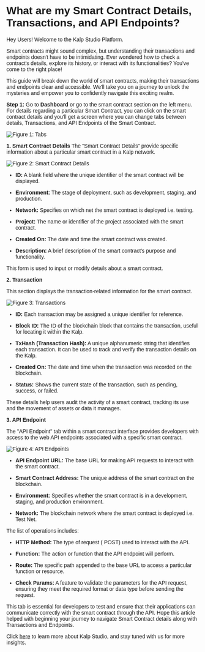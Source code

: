 <style> body {  font-family: "Source Sans 3", sans-serif!important; }</style>
<link href="https://fonts.googleapis.com/css2?family=Source+Sans+3:ital,wght@0,200..900;1,200..900&display=swap" rel="stylesheet">    <link rel="stylesheet" href="https://fonts.googleapis.com/icon?family=Material+Icons">


# What are my Smart Contract Details, Transactions, and API Endpoints?

Hey Users! Welcome to the Kalp Studio Platform.

Smart contracts might sound complex, but understanding their transactions and endpoints doesn't have to be intimidating. Ever wondered how to check a contract's details, explore its history, or interact with its functionalities? You've come to the right place!

This guide will break down the world of smart contracts, making their transactions and endpoints clear and accessible. We'll take you on a journey to unlock the mysteries and empower you to confidently navigate this exciting realm.

**Step 1:** Go to **Dashboard** or go to the smart contract section on the left menu. For details regarding a particular Smart Contract, you can click on the smart contract details and you'll get a screen where you can change tabs between details, Transactions, and API Endpoints of the Smart Contract.

![Figure 1: Tabs](https://docs.kalp.studio/~gitbook/image?url=https%3A%2F%2Fs3-ap-south-1.amazonaws.com%2Find-cdn.freshdesk.com%2Fdata%2Fhelpdesk%2Fattachments%2Fproduction%2F1060006936916%2Foriginal%2FtQV3lNmYNKBGRuORKyH-6xed1CaGXQVkVw.png%3F1708334183&width=768&dpr=4&quality=100&sign=a19534196686d1e775a0817eb67945d52f5877dbf4ea0891596640896cff1133)

**1. Smart Contract Details** The "Smart Contract Details" provide specific information about a particular smart contract in a Kalp network.

![Figure 2: Smart Contract Details](https://docs.kalp.studio/~gitbook/image?url=https%3A%2F%2Fs3-ap-south-1.amazonaws.com%2Find-cdn.freshdesk.com%2Fdata%2Fhelpdesk%2Fattachments%2Fproduction%2F1060006936918%2Foriginal%2F0HPY-fmEzQbEVfFo_pX0f-w-ny15jYP6UA.png%3F1708334183&width=768&dpr=4&quality=100&sign=28059a7e12bf46ae0b32f56542514b1ee3aac47aae59dc0edf1c369d09ef5093)

-   **ID:** A blank field where the unique identifier of the smart contract will be displayed.
    
-   **Environment:** The stage of deployment, such as development, staging, and production.
    
-   **Network:** Specifies on which net the smart contract is deployed i.e. testing.
    
-   **Project:** The name or identifier of the project associated with the smart contract.
    
-   **Created On:** The date and time the smart contract was created.
    
-   **Description:** A brief description of the smart contract's purpose and functionality.
    

This form is used to input or modify details about a smart contract.

**2. Transaction**

This section displays the transaction-related information for the smart contract.

![Figure 3: Transactions](https://docs.kalp.studio/~gitbook/image?url=https%3A%2F%2Fs3-ap-south-1.amazonaws.com%2Find-cdn.freshdesk.com%2Fdata%2Fhelpdesk%2Fattachments%2Fproduction%2F1060006936919%2Foriginal%2Ftw1S3egmSudprC-E521ThUiZGukv56RBBQ.png%3F1708334183&width=768&dpr=4&quality=100&sign=40a9f85d9d513ff8c687f3c96bdead07e16b77a2c086f559acb3d8fba97f60a0)
-   **ID:** Each transaction may be assigned a unique identifier for reference.
    
-   **Block ID:** The ID of the blockchain block that contains the transaction, useful for locating it within the Kalp.
    
-   **TxHash (Transaction Hash):** A unique alphanumeric string that identifies each transaction. It can be used to track and verify the transaction details on the Kalp.
    
-   **Created On:** The date and time when the transaction was recorded on the blockchain.
    
-   **Status:** Shows the current state of the transaction, such as pending, success, or failed.

These details help users audit the activity of a smart contract, tracking its use and the movement of assets or data it manages.

**3. API Endpoint**

The "API Endpoint" tab within a smart contract interface provides developers with access to the web API endpoints associated with a specific smart contract.

![Figure 4: API Endpoints](https://docs.kalp.studio/~gitbook/image?url=https%3A%2F%2Fs3-ap-south-1.amazonaws.com%2Find-cdn.freshdesk.com%2Fdata%2Fhelpdesk%2Fattachments%2Fproduction%2F1060006936920%2Foriginal%2FxinykVRIHGe38h_UOiRzd3uNcFz1MEvmlw.png%3F1708334183&width=768&dpr=4&quality=100&sign=6749f25945e57ca09af152f546bf3221343818ce1b020d58caa536bc32d98ab1)
-   **API Endpoint URL:** The base URL for making API requests to interact with the smart contract.
    
-   **Smart Contract Address:** The unique address of the smart contract on the blockchain.
    
-   **Environment:** Specifies whether the smart contract is in a development, staging, and production environment.
    
-   **Network:** The blockchain network where the smart contract is deployed i.e. Test Net.

The list of operations includes:

-   **HTTP Method:** The type of request ( POST) used to interact with the API.
    
-   **Function:** The action or function that the API endpoint will perform.
    
-   **Route:** The specific path appended to the base URL to access a particular function or resource.
    
-   **Check Params:** A feature to validate the parameters for the API request, ensuring they meet the required format or data type before sending the request. 

This tab is essential for developers to test and ensure that their applications can communicate correctly with the smart contract through the API. Hope this article helped with beginning your journey to navigate Smart Contract details along with Transactions and Endpoints.

Click [here](https://docs.kalp.studio/ks/kalp-studio-home/introduction-to-kalp-studio/getting-started-with-kalp-studio) to learn more about Kalp Studio, and stay tuned with us for more insights.